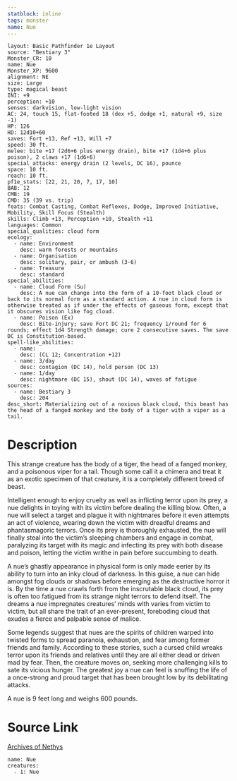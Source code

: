 ```yaml
---
statblock: inline
tags: monster
name: Nue
---
```

```statblock
layout: Basic Pathfinder 1e Layout
source: "Bestiary 3"
Monster_CR: 10
name: Nue
Monster_XP: 9600
alignment: NE
size: Large
type: magical beast
INI: +9
perception: +10
senses: darkvision, low-light vision
AC: 24, touch 15, flat-footed 18 (dex +5, dodge +1, natural +9, size -1)
HP: 126
HD: 12d10+60
saves: Fort +13, Ref +13, Will +7
speed: 30 ft.
melee: bite +17 (2d6+6 plus energy drain), bite +17 (1d4+6 plus poison), 2 claws +17 (1d6+6)
special_attacks: energy drain (2 levels, DC 16), pounce
space: 10 ft.
reach: 10 ft.
pf1e_stats: [22, 21, 20, 7, 17, 10]
BAB: 12
CMB: 19
CMD: 35 (39 vs. trip)
feats: Combat Casting, Combat Reflexes, Dodge, Improved Initiative, Mobility, Skill Focus (Stealth)
skills: Climb +13, Perception +10, Stealth +11
languages: Common
special_qualities: cloud form
ecology:
  - name: Environment
    desc: warm forests or mountains
  - name: Organisation
    desc: solitary, pair, or ambush (3-6)
  - name: Treasure
    desc: standard
special_abilities:
  - name: Cloud Form (Su)
    desc: A nue can change into the form of a 10-foot black cloud or back to its normal form as a standard action. A nue in cloud form is otherwise treated as if under the effects of gaseous form, except that it obscures vision like fog cloud.
  - name: Poison (Ex)
    desc: Bite-injury; save Fort DC 21; frequency 1/round for 6 rounds; effect 1d4 Strength damage; cure 2 consecutive saves. The save DC is Constitution-based.
spell-like_abilities:
  - name:
    desc: (CL 12; Concentration +12)
  - name: 3/day
    desc: contagion (DC 14), hold person (DC 13)
  - name: 1/day
    desc: nightmare (DC 15), shout (DC 14), waves of fatigue
sources:
  - name: Bestiary 3
    desc: 204
desc_short: Materializing out of a noxious black cloud, this beast has the head of a fanged monkey and the body of a tiger with a viper as a tail.
```
# Description
This strange creature has the body of a tiger, the head of a fanged monkey, and a poisonous viper for a tail. Though some call it a chimera and treat it as an exotic specimen of that creature, it is a completely different breed of beast.

Intelligent enough to enjoy cruelty as well as inflicting terror upon its prey, a nue delights in toying with its victim before dealing the killing blow. Often, a nue will select a target and plague it with nightmares before it even attempts an act of violence, wearing down the victim with dreadful dreams and phantasmagoric terrors. Once its prey is thoroughly exhausted, the nue will finally steal into the victim’s sleeping chambers and engage in combat, paralyzing its target with its magic and infecting its prey with both disease and poison, letting the victim writhe in pain before succumbing to death.

A nue’s ghastly appearance in physical form is only made eerier by its ability to turn into an inky cloud of darkness. In this guise, a nue can hide amongst fog clouds or shadows before emerging as the destructive horror it is. By the time a nue crawls forth from the inscrutable black cloud, its prey is often too fatigued from its strange night terrors to defend itself. The dreams a nue impregnates creatures’ minds with varies from victim to victim, but all share the trait of an ever-present, foreboding cloud that exudes a fierce and palpable sense of malice.

Some legends suggest that nues are the spirits of children warped into twisted forms to spread paranoia, exhaustion, and fear among former friends and family. According to these stories, such a cursed child wreaks terror upon its friends and relatives until they are all either dead or driven mad by fear. Then, the creature moves on, seeking more challenging kills to sate its vicious hunger. The greatest joy a nue can feel is snuffing the life of a once-strong and proud target that has been brought low by its debilitating attacks.

A nue is 9 feet long and weighs 600 pounds.
# Source Link
[Archives of Nethys](https://aonprd.com/MonsterDisplay.aspx?ItemName=Nue)
```encounter-table
name: Nue
creatures:
  - 1: Nue
```
